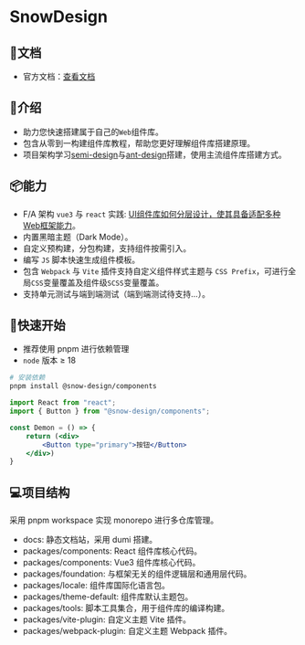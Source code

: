 # SnowDesign

## 📕文档

- 官方文档：[查看文档](https://snow-design.snowhouse.space/)

## 📖介绍

- 助力您快速搭建属于自己的`Web`组件库。
- 包含从零到一构建组件库教程，帮助您更好理解组件库搭建原理。
- 项目架构学习[semi-design](https://github.com/DouyinFE/semi-design)与[ant-design](https://github.com/ant-design/ant-design)搭建，使用主流组件库搭建方式。

## 📦能力

- F/A 架构 `vue3` 与 `react` 实践: [UI组件库如何分层设计，使其具备适配多种Web框架能力](https://bytedance.larkoffice.com/wiki/wikcnOVYexosCS1Rmvb5qCsWT1f)。
- 内置黑暗主题（Dark Mode）。
- 自定义预构建，分包构建，支持组件按需引入。
- 编写 `JS` 脚本快速生成组件模板。
- 包含 `Webpack` 与 `Vite` 插件支持自定义组件样式主题与 `CSS Prefix`，可进行全局`CSS`变量覆盖及组件级`SCSS`变量覆盖。
- 支持单元测试与端到端测试（端到端测试待支持...）。

## 🚀快速开始

- 推荐使用 pnpm 进行依赖管理
- `node` 版本 ≥ 18

```bash
# 安装依赖
pnpm install @snow-design/components
```

```jsx
import React from "react";
import { Button } from "@snow-design/components";

const Demon = () => {
    return (<div>
	    <Button type="primary">按钮</Button>
    </div>)
}
```

## 💻项目结构

采用 pnpm workspace 实现 monorepo 进行多仓库管理。

- docs: 静态文档站，采用 dumi 搭建。
- packages/components: React 组件库核心代码。
- packages/components: Vue3 组件库核心代码。
- packages/foundation: 与框架无关的组件逻辑层和通用层代码。
- packages/locale: 组件库国际化语言包。
- packages/theme-default: 组件库默认主题包。
- packages/tools: 脚本工具集合，用于组件库的编译构建。
- packages/vite-plugin: 自定义主题 Vite 插件。
- packages/webpack-plugin: 自定义主题 Webpack 插件。
